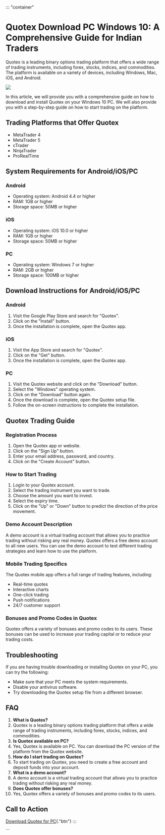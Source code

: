 ::: \"container\"
# Quotex Download PC Windows 10: A Comprehensive Guide for Indian Traders

Quotex is a leading binary options trading platform that offers a wide
range of trading instruments, including forex, stocks, indices, and
commodities. The platform is available on a variety of devices,
including Windows, Mac, iOS, and Android.

[![](https://static.quotex.io/files/1_en/300_250.jpg)](https://traff.sbs/brokerqxsignupf)

In this article, we will provide you with a comprehensive guide on how
to download and install Quotex on your Windows 10 PC. We will also
provide you with a step-by-step guide on how to start trading on the
platform.

## Trading Platforms that Offer Quotex

-   MetaTrader 4
-   MetaTrader 5
-   cTrader
-   NinjaTrader
-   ProRealTime

## System Requirements for Android/iOS/PC

### Android

-   Operating system: Android 4.4 or higher
-   RAM: 1GB or higher
-   Storage space: 50MB or higher

### iOS

-   Operating system: iOS 10.0 or higher
-   RAM: 1GB or higher
-   Storage space: 50MB or higher

### PC

-   Operating system: Windows 7 or higher
-   RAM: 2GB or higher
-   Storage space: 100MB or higher

## Download Instructions for Android/iOS/PC

### Android

1.  Visit the Google Play Store and search for "Quotex".
2.  Click on the "Install" button.
3.  Once the installation is complete, open the Quotex app.

### iOS

1.  Visit the App Store and search for "Quotex".
2.  Click on the "Get" button.
3.  Once the installation is complete, open the Quotex app.

### PC

1.  Visit the Quotex website and click on the "Download" button.
2.  Select the "Windows" operating system.
3.  Click on the "Download" button again.
4.  Once the download is complete, open the Quotex setup file.
5.  Follow the on-screen instructions to complete the installation.

## Quotex Trading Guide

### Registration Process

1.  Open the Quotex app or website.
2.  Click on the "Sign Up" button.
3.  Enter your email address, password, and country.
4.  Click on the "Create Account" button.

### How to Start Trading

1.  Login to your Quotex account.
2.  Select the trading instrument you want to trade.
3.  Choose the amount you want to invest.
4.  Select the expiry time.
5.  Click on the "Up" or "Down" button to predict the
    direction of the price movement.

### Demo Account Description

A demo account is a virtual trading account that allows you to practice
trading without risking any real money. Quotex offers a free demo
account to all new users. You can use the demo account to test different
trading strategies and learn how to use the platform.

### Mobile Trading Specifics

The Quotex mobile app offers a full range of trading features,
including:

-   Real-time quotes
-   Interactive charts
-   One-click trading
-   Push notifications
-   24/7 customer support

### Bonuses and Promo Codes in Quotex

Quotex offers a variety of bonuses and promo codes to its users. These
bonuses can be used to increase your trading capital or to reduce your
trading costs.

## Troubleshooting

If you are having trouble downloading or installing Quotex on your PC,
you can try the following:

-   Make sure that your PC meets the system requirements.
-   Disable your antivirus software.
-   Try downloading the Quotex setup file from a different browser.

## FAQ

1.  **What is Quotex?**
2.  Quotex is a leading binary options trading platform that offers a
    wide range of trading instruments, including forex, stocks, indices,
    and commodities.
3.  **Is Quotex available on PC?**
4.  Yes, Quotex is available on PC. You can download the PC version of
    the platform from the Quotex website.
5.  **How do I start trading on Quotex?**
6.  To start trading on Quotex, you need to create a free account and
    deposit funds into your account.
7.  **What is a demo account?**
8.  A demo account is a virtual trading account that allows you to
    practice trading without risking any real money.
9.  **Does Quotex offer bonuses?**
10. Yes, Quotex offers a variety of bonuses and promo codes to its
    users.

## Call to Action

[Download Quotex for
PC](\%22https://traff.sbs/quotexonelink\%22){."btn"}
:::

\`\`\`

